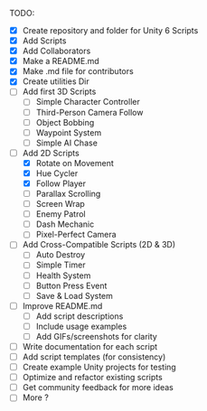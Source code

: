 TODO:
- [x] Create repository and folder for Unity 6 Scripts
- [x] Add Scripts
- [x] Add Collaborators
- [x] Make a README.md
- [x] Make .md file for contributors
- [x] Create utilities Dir
- [ ] Add first 3D Scripts
  - [ ] Simple Character Controller
  - [ ] Third-Person Camera Follow
  - [ ] Object Bobbing
  - [ ] Waypoint System
  - [ ] Simple AI Chase
- [ ] Add 2D Scripts
  - [x] Rotate on Movement
  - [x] Hue Cycler
  - [x] Follow Player
  - [ ] Parallax Scrolling
  - [ ] Screen Wrap
  - [ ] Enemy Patrol
  - [ ] Dash Mechanic
  - [ ] Pixel-Perfect Camera
- [ ] Add Cross-Compatible Scripts (2D & 3D)
  - [ ] Auto Destroy
  - [ ] Simple Timer
  - [ ] Health System
  - [ ] Button Press Event
  - [ ] Save & Load System
- [ ] Improve README.md  
  - [ ] Add script descriptions  
  - [ ] Include usage examples  
  - [ ] Add GIFs/screenshots for clarity  
- [ ] Write documentation for each script  
- [ ] Add script templates (for consistency)  
- [ ] Create example Unity projects for testing  
- [ ] Optimize and refactor existing scripts  
- [ ] Get community feedback for more ideas  
- [ ] More ?
